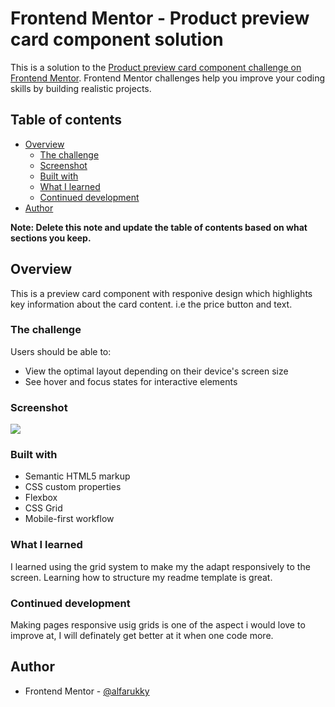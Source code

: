 # Frontend Mentor - Product preview card component solution

This is a solution to the [Product preview card component challenge on Frontend Mentor](https://www.frontendmentor.io/challenges/product-preview-card-component-GO7UmttRfa). Frontend Mentor challenges help you improve your coding skills by building realistic projects.

## Table of contents

- [Overview](#overview)
  - [The challenge](#the-challenge)
  - [Screenshot](#screenshot)
  - [Built with](#built-with)
  - [What I learned](#what-i-learned)
  - [Continued development](#continued-development)
- [Author](#author)

**Note: Delete this note and update the table of contents based on what sections you keep.**

## Overview

This is a preview card component with responive design which highlights key information about the card content. i.e the price button and text.

### The challenge

Users should be able to:

- View the optimal layout depending on their device's screen size
- See hover and focus states for interactive elements

### Screenshot

![](../images/screenshot.png)

### Built with

- Semantic HTML5 markup
- CSS custom properties
- Flexbox
- CSS Grid
- Mobile-first workflow

### What I learned

I learned using the grid system to make my the adapt responsively to the screen.
Learning how to structure my readme template is great.

### Continued development

Making pages responsive usig grids is one of the aspect i would love to improve at, I will definately get better at it when one code more.

## Author

- Frontend Mentor - [@alfarukky](https://www.frontendmentor.io/profile/alfarukky)
